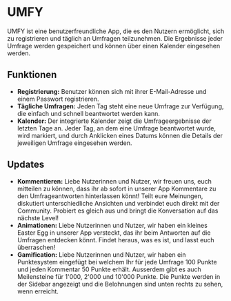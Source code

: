 # UMFY

UMFY ist eine benutzerfreundliche App, die es den Nutzern ermöglicht, sich zu registrieren und täglich an Umfragen teilzunehmen. Die Ergebnisse jeder Umfrage werden gespeichert und können über einen Kalender eingesehen werden.

## Funktionen

- **Registrierung:** Benutzer können sich mit ihrer E-Mail-Adresse und einem Passwort registrieren.
- **Tägliche Umfragen:** Jeden Tag steht eine neue Umfrage zur Verfügung, die einfach und schnell beantwortet werden kann.
- **Kalender:** Der integrierte Kalender zeigt die Umfrageergebnisse der letzten Tage an. Jeder Tag, an dem eine Umfrage beantwortet wurde, wird markiert, und durch Anklicken eines Datums können die Details der jeweiligen Umfrage eingesehen werden.

## Updates
- **Kommentieren:**
Liebe Nutzerinnen und Nutzer, wir freuen uns, euch mitteilen zu können, dass ihr ab sofort in unserer App Kommentare zu den Umfrageantworten hinterlassen könnt! Teilt eure Meinungen, diskutiert unterschiedliche Ansichten und verbindet euch direkt mit der Community. Probiert es gleich aus und bringt die Konversation auf das nächste Level!
- **Animationen:** 
Liebe Nutzerinnen und Nutzer, wir haben ein kleines Easter Egg in unserer App versteckt, das ihr beim Antworten auf die Umfragen entdecken könnt. Findet heraus, was es ist, und lasst euch überraschen!
- **Gamification:** 
Liebe Nutzerinnen und Nutzer, wir haben ein Punktesystem eingefügt bei welchem Ihr für jede Umfrage 100 Punkte und jeden Kommentar 50 Punkte erhält. Ausserdem gibt es auch Meilensteine für 1'000, 2'000 und 10'000 Punkte. Die Punkte werden in der Sidebar angezeigt und die Belohnungen sind unten rechts zu sehen, wenn erreicht.
